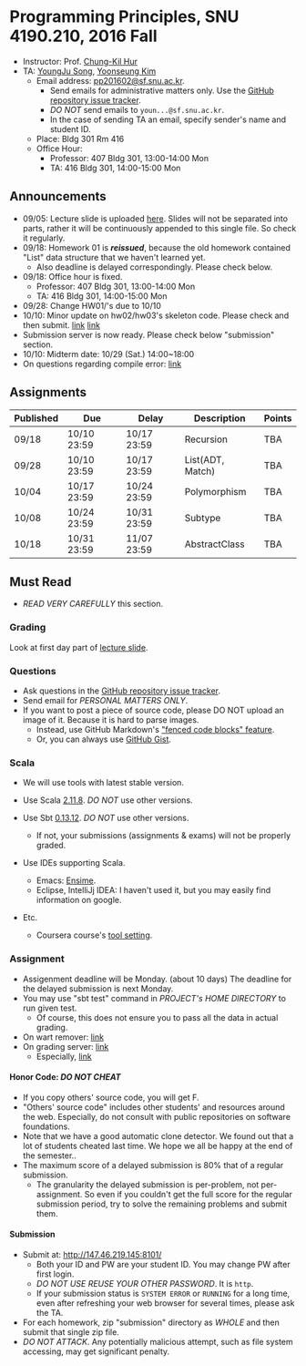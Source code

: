 # Programming Principles, SNU 4190.210, 2016 Fall

- Instructor: Prof. [Chung-Kil Hur](http://sf.snu.ac.kr/gil.hur)
- TA: [YoungJu Song](http://sf.snu.ac.kr/youngju.song), [Yoonseung Kim](http://sf.snu.ac.kr/yoonseung.kim/)
    + Email address: [pp201602@sf.snu.ac.kr](mailto:pp201602@sf.snu.ac.kr).
        * Send emails for administrative matters only. Use the [GitHub repository issue tracker](https://github.com/snu-sf-class/pp201602/issues).
        * *DO NOT* send emails to `youn...@sf.snu.ac.kr`.
        * In the case of sending TA an email, specify sender's name and student ID.
    + Place: Bldg 301 Rm 416
    + Office Hour:
      * Professor: 407 Bldg 301, 13:00-14:00 Mon
      * TA:        416 Bldg 301, 14:00-15:00 Mon

## Announcements

- 09/05: Lecture slide is uploaded [here](lecture.pdf). Slides will not be separated into parts, rather it will be continuously appended to this single file. So check it regularly.
- 09/18: Homework 01 is ***reissued***, because the old homework contained "List" data structure that we haven't learned yet.
  + Also deadline is delayed correspondingly. Please check below.
- 09/18: Office hour is fixed.
  + Professor: 407 Bldg 301, 13:00-14:00 Mon
  + TA:        416 Bldg 301, 14:00-15:00 Mon
- 09/28: Change HW01/'s due to 10/10
- 10/10: Minor update on hw02/hw03's skeleton code. Please check and then submit. [link](https://github.com/snu-sf-class/pp201602/issues/26#issuecomment-252497792) [link](https://github.com/snu-sf-class/pp201602/issues/21#issuecomment-252497664)
- Submission server is now ready. Please check below "submission" section.
- 10/10: Midterm date: 10/29 (Sat.) 14:00~18:00
- On questions regarding compile error: [link](https://github.com/snu-sf-class/pp201602/issues/56)

## Assignments

| Published     | Due       	| Delay         |Description                   	 	 	 	 	 	 	 	 	 	  	| Points 	|
|------------	|------------	|-------------  |-------------------------------------------------------------------	|-------	|
| 09/18     	|10/10 23:59    | 10/17 23:59   | Recursion                                                            	| TBA   	|
| 09/28     	|10/10 23:59    | 10/17 23:59   | List(ADT, Match)                                                            	| TBA   	|
| 10/04     	|10/17 23:59    | 10/24 23:59   | Polymorphism                                                            	| TBA   	|
| 10/08     	|10/24 23:59    | 10/31 23:59   | Subtype                                                            	| TBA   	|
| 10/18     	|10/31 23:59    | 11/07 23:59   | AbstractClass                                                            	| TBA   	|

## Must Read

- *READ VERY CAREFULLY* this section.

### Grading

Look at first day part of [lecture slide](lecture.pdf).

### Questions

- Ask questions in the [GitHub repository issue tracker](https://github.com/snu-sf-class/pp201602/issues).
- Send email for *PERSONAL MATTERS ONLY*.
- If you want to post a piece of source code, please DO NOT upload an image of it. Because it is hard to parse images.
    + Instead, use GitHub Markdown's ["fenced code blocks" feature](https://help.github.com/articles/github-flavored-markdown/#fenced-code-blocks).
    + Or, you can always use [GitHub Gist](https://gist.github.com/).

### Scala

- We will use tools with latest stable version.
- Use Scala [2.11.8](http://scala-lang.org/download/).  *DO NOT* use other versions.
- Use Sbt [0.13.12](http://www.scala-sbt.org/download.html). *DO NOT* use other versions.
    + If not, your submissions (assignments & exams) will not be properly graded.

- Use IDEs supporting Scala.
    + Emacs: [Ensime](https://github.com/ensime).
    + Eclipse, IntelliJj IDEA: I haven't used it, but you may easily find information on google.

- Etc.
    + Coursera course's [tool setting](https://www.coursera.org/learn/progfun1/home/week/1).

### Assignment

- Assigenment deadline will be Monday. (about 10 days) The deadline for the delayed submission is next Monday.
- You may use "sbt test" command in *PROJECT's HOME DIRECTORY* to run given test.
  + Of course, this does not ensure you to pass all the data in actual grading.
- On wart remover: [link](https://github.com/snu-sf-class/pp201602/issues/51)
- On grading server: [link](https://github.com/snu-sf-class/pp201602/issues/30)
  + Especially, [link](https://github.com/snu-sf-class/pp201602/issues/30#issuecomment-252533533)

#### Honor Code: *DO NOT CHEAT*

- If you copy others' source code, you will get F.
- "Others' source code" includes other students' and resources around the web. Especially, do not consult with public repositories on software foundations.
- Note that we have a good automatic clone detector. We found out that a lot of students cheated last time. We hope we all be happy at the end of the semester..
- The maximum score of a delayed submission is 80% that of a regular submission.
    + The granularity the delayed submission is per-problem, not per-assignment. So even if you couldn't get the full score for the regular submission period, try to solve the remaining problems and submit them.

#### Submission
- Submit at: http://147.46.219.145:8101/
    + Both your ID and PW are your student ID. You may change PW after first login.
    + *DO NOT USE REUSE YOUR OTHER PASSWORD*. It is `http`.
    + If your submission status is `SYSTEM ERROR` or `RUNNING` for a long time, even after refreshing your web browser for several times, please ask the TA.
- For each homework, zip "submission" directory as *WHOLE* and then submit that single zip file.
- *DO NOT ATTACK*. Any potentially malicious attempt, such as file system accessing, may get significant penalty.
